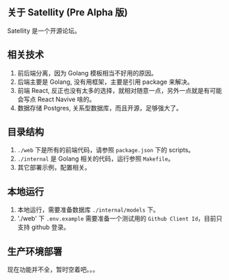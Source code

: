 ## 关于 Satellity (Pre Alpha 版)

Satellity 是一个开源论坛。

## 相关技术

1. 前后端分离，因为 Golang 模板相当不好用的原因。
2. 后端主要是 Golang, 没有用框架，主要是引用 package 来解决。
3. 前端 React, 反正也没有太多的选择，就相对随意一点，另外一点就是有可能会写点 React Navive 啥的。
4. 数据存储 Postgres, 关系型数据库，而且开源，足够强大了。

## 目录结构

1. `./web` 下是所有的前端代码，请参照 `package.json` 下的 scripts。
2. `./internal` 是 Golang 相关的代码，运行参照 `Makefile`。
3. 其它部署示例，配置相关。

## 本地运行

1. 本地运行，需要准备数据库 `./internal/models` 下。
2. './web' 下 `.env.example` 需要准备一个测试用的 `Github Client Id`，目前只支持 github 登录。

## 生产环境部署

现在功能并不全，暂时空着吧。。。
